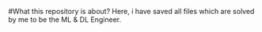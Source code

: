 #What this repository is about?
Here, i have saved all files which are solved by me to be the ML & DL Engineer.
